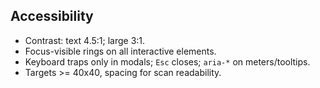 ## Accessibility
- Contrast: text 4.5:1; large 3:1.
- Focus-visible rings on all interactive elements.
- Keyboard traps only in modals; `Esc` closes; `aria-*` on meters/tooltips.
- Targets >= 40x40, spacing for scan readability.
